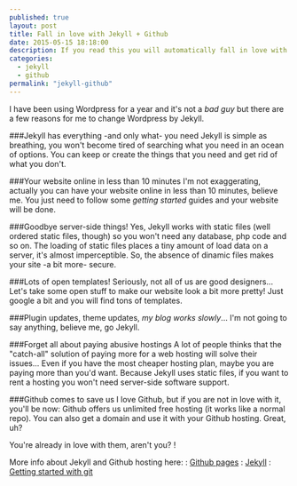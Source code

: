 ```yaml
---
published: true
layout: post
title: Fall in love with Jekyll + Github
date: 2015-05-15 18:18:00
description: If you read this you will automatically fall in love with them.
categories: 
  - jekyll
  - github
permalink: "jekyll-github"
---
```



I have been using Wordpress for a year and it's not a *bad guy* but there are a few reasons for me to change Wordpress by Jekyll.

###Jekyll has everything -and only what- you need 
Jekyll is simple as breathing, you won't become tired of searching what you need in an ocean of options.
You can keep or create the things that you need and get rid of what you don't.

###Your website online in less than 10 minutes
I'm not exaggerating, actually you can have your website online in less than 10 minutes, believe me.
You just need to follow some *getting started* guides and your website will be done.

###Goodbye server-side things!
Yes, Jekyll works with static files (well ordered static files, though) so you won't need any database, php code and so on.
The loading of static files places a tiny amount of load data on a server, it's almost imperceptible.
So, the absence of dinamic files makes your site -a bit more- secure.

###Lots of open templates!
Seriously, not all of us are good designers... Let's take some open stuff to make our website look a bit more pretty! Just google a bit and you will find tons of templates.

###Plugin updates, theme updates, _my blog works slowly_...
I'm not going to say anything, believe me, go Jekyll.

###Forget all about paying abusive hostings
A lot of people thinks that the "catch-all" solution of paying more for a web hosting will solve their issues... Even if you have the most cheaper hosting plan, maybe you are paying more than you'd want.
Because Jekyll uses static files, if you want to rent a hosting you won't need server-side software support.

###Github comes to save us
I love Github, but if you are not in love with it, you'll be now:
Github offers us unlimited free hosting (it works like a normal repo). You can also get a domain and use it with your Github hosting.
Great, uh?

You're already in love with them, aren't you? ! <i class="fa fa-heart red_heart"></i>

More info about Jekyll and Github hosting here:
: [Github pages](https://pages.github.com/)
: [Jekyll](http://jekyllrb.com/)
: [Getting started with git](http://rogerdudler.github.io/git-guide/)













